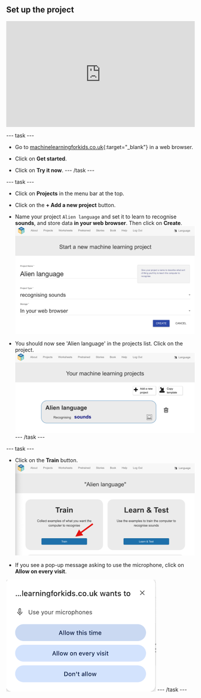 ## Set up the project


<html>
  <div style="position: relative; overflow: hidden; padding-top: 56.25%;">
    <iframe style="position: absolute; top: 0; left: 0; right: 0; width: 100%; height: 100%; border: none;" src="https://www.youtube.com/embed/dVhO9q0-qMM?rel=0&cc_load_policy=1" allowfullscreen allow="accelerometer; autoplay; clipboard-write; encrypted-media; gyroscope; picture-in-picture; web-share"></iframe>
  </div>
</html>


--- task ---
+ Go to [machinelearningforkids.co.uk](https://machinelearningforkids.co.uk/){:target="_blank"} in a web browser. 

+ Click on **Get started**.

+ Click on **Try it now**.
--- /task ---

--- task ---
+ Click on **Projects** in the menu bar at the top.

+ Click on the **+ Add a new project** button.

+ Name your project `Alien language` and set it to learn to recognise **sounds**, and store data **in your web browser**. Then click on **Create**.
![Creating a project](images/create-project.png)

+ You should now see 'Alien language' in the projects list. Click on the project.
![Project list with alien language listed](images/projects-list.png)
--- /task ---

--- task ---
+ Click on the **Train** button.
![Project main menu with an arrow pointing to the train button](images/project-train.png)

+ If you see a pop-up message asking to use the microphone, click on **Allow on every visit**.

![Popup asking you to allow the microphone, with an arrow pointing to allow every visit](images/allow-microphone.png)
--- /task ---



